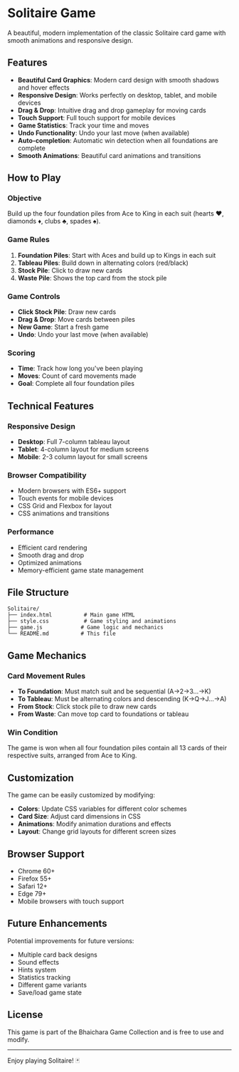 # Solitaire Game

A beautiful, modern implementation of the classic Solitaire card game with smooth animations and responsive design.

## Features

- **Beautiful Card Graphics**: Modern card design with smooth shadows and hover effects
- **Responsive Design**: Works perfectly on desktop, tablet, and mobile devices
- **Drag & Drop**: Intuitive drag and drop gameplay for moving cards
- **Touch Support**: Full touch support for mobile devices
- **Game Statistics**: Track your time and moves
- **Undo Functionality**: Undo your last move (when available)
- **Auto-completion**: Automatic win detection when all foundations are complete
- **Smooth Animations**: Beautiful card animations and transitions

## How to Play

### Objective
Build up the four foundation piles from Ace to King in each suit (hearts ♥, diamonds ♦, clubs ♣, spades ♠).

### Game Rules

1. **Foundation Piles**: Start with Aces and build up to Kings in each suit
2. **Tableau Piles**: Build down in alternating colors (red/black)
3. **Stock Pile**: Click to draw new cards
4. **Waste Pile**: Shows the top card from the stock pile

### Game Controls

- **Click Stock Pile**: Draw new cards
- **Drag & Drop**: Move cards between piles
- **New Game**: Start a fresh game
- **Undo**: Undo your last move (when available)

### Scoring

- **Time**: Track how long you've been playing
- **Moves**: Count of card movements made
- **Goal**: Complete all four foundation piles

## Technical Features

### Responsive Design
- **Desktop**: Full 7-column tableau layout
- **Tablet**: 4-column layout for medium screens
- **Mobile**: 2-3 column layout for small screens

### Browser Compatibility
- Modern browsers with ES6+ support
- Touch events for mobile devices
- CSS Grid and Flexbox for layout
- CSS animations and transitions

### Performance
- Efficient card rendering
- Smooth drag and drop
- Optimized animations
- Memory-efficient game state management

## File Structure

```
Solitaire/
├── index.html          # Main game HTML
├── style.css           # Game styling and animations
├── game.js            # Game logic and mechanics
└── README.md          # This file
```

## Game Mechanics

### Card Movement Rules
- **To Foundation**: Must match suit and be sequential (A→2→3...→K)
- **To Tableau**: Must be alternating colors and descending (K→Q→J...→A)
- **From Stock**: Click stock pile to draw new cards
- **From Waste**: Can move top card to foundations or tableau

### Win Condition
The game is won when all four foundation piles contain all 13 cards of their respective suits, arranged from Ace to King.

## Customization

The game can be easily customized by modifying:

- **Colors**: Update CSS variables for different color schemes
- **Card Size**: Adjust card dimensions in CSS
- **Animations**: Modify animation durations and effects
- **Layout**: Change grid layouts for different screen sizes

## Browser Support

- Chrome 60+
- Firefox 55+
- Safari 12+
- Edge 79+
- Mobile browsers with touch support

## Future Enhancements

Potential improvements for future versions:
- Multiple card back designs
- Sound effects
- Hints system
- Statistics tracking
- Different game variants
- Save/load game state

## License

This game is part of the Bhaichara Game Collection and is free to use and modify.

---

Enjoy playing Solitaire! 🃏
